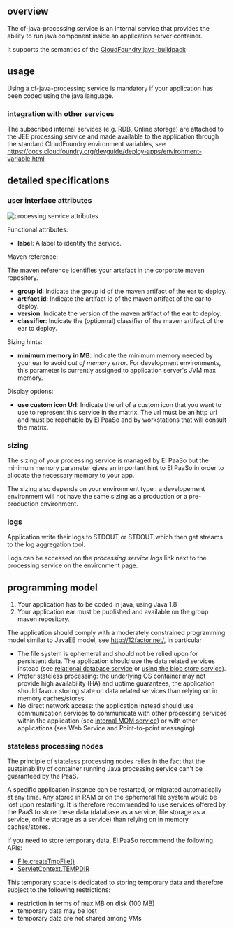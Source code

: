 ## overview

The cf-java-processing service is an internal service that provides the ability to run java component inside an application server container.

It supports the semantics of the [CloudFoundry java-buildpack](https://github.com/cloudfoundry/java-buildpack/)

## usage

Using a cf-java-processing service is mandatory if your application has been coded using the java language.

### integration with other services

The subscribed internal services (e.g. RDB, Online storage) are attached to the JEE processing service
and made available to the application through the standard CloudFoundry environment variables, see https://docs.cloudfoundry.org/devguide/deploy-apps/environment-variable.html

## detailed specifications

### user interface attributes

![processing service attributes](processing_service_attributes.png)

Functional attributes:

* **label**: A label to identify the service.

Maven reference:

The maven reference identifies your artefact in the corporate maven repository. 

* **group id**: Indicate the group id of the maven artifact of the ear to deploy.
* **artifact id**: Indicate the artifact id of the maven artifact of the ear to deploy.
* **version**: Indicate the version of the maven artifact of the ear to deploy.
* **classifier**: Indicate the (optionnal) classifier of the maven artifact of the ear to deploy.

Sizing hints:

* **minimum memory in MB**: Indicate the minimum memory needed by your ear to avoid *out of memory error*. For development environments, this parameter is currently assigned to application server's JVM max memory.

Display options:

* **use custom icon Url**: Indicate the url of a custom icon that you want to use to represent this service in the matrix. The url must be an http url and must be reachable by El PaaSo and by workstations that will consult the matrix.

### sizing

The sizing of your processing service is managed by El PaaSo but the minimum memory parameter gives an important hint to El PaaSo in order to allocate the necessary memory to your app.

The sizing also depends on your environment type : a developement environment will not have the same sizing as a production or a pre-production environment.

### logs

Application write their logs to STDOUT or STDOUT which then get streams to the log aggregation tool.

Logs can be accessed on the *processing service logs* link next to the processing service on the environment page.

## programming model

1. Your application has to be coded in java, using Java 1.8 
2. Your application ear must be published and available on the group maven repository.

The application should comply with a moderately constrained programming model similar to JavaEE
model, see http://12factor.net/, in particular

* The file system is ephemeral and should not be relied upon for persistent data. The application should use the data related services instead (see [relational database service](relational_database_service.html) or [using the blob store service](blob_store_service.html)).
* Prefer stateless processing: the underlying OS container may not provide high availability (HA) and uptime guarantees, the application should favour storing state on data related services than relying on in memory caches/stores.
* No direct network access: the application instead should use communication services to communicate with other processing services within the application (see [internal MOM service](internal_mom_service.html)) or with other applications (see Web Service and Point-to-point messaging)

### stateless processing nodes

The principle of stateless processing nodes relies in the fact that the sustainability of container running Java processing service can't be guaranteed by the PaaS. 

A specific application instance can be restarted, or migrated automatically at any time. Any stored in RAM or on the ephemeral file system would be lost upon restarting. It is therefore recommended to use services offered by the PaaS to store these data (database as a service, file storage as a service, online storage as a service) than relying on in memory caches/stores.

If you need to store temporary data, El PaaSo recommend the following APIs:

* [File.createTmpFile()](http://docs.oracle.com/javase/6/docs/api/java/io/File.html#createTempFile%28java.lang.String,%20java.lang.String%29)
* [ServletContext.TEMPDIR](http://docs.oracle.com/javaee/6/api/javax/servlet/ServletContext.html#TEMPDIR)

This temporary space is dedicated to storing temporary data and therefore subject to the following restrictions:

* restriction in terms of max MB on disk (100 MB)
* temporary data may be lost
* temporary data are not shared among VMs

